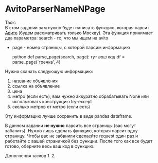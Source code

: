 # AvitoParserNameNPage

Таск:  
В этом задании вам нужно будет написать функцию, которая парсит [Авито](https://www.avito.ru) (будем рассматривать только Москву).
Эта функция принимает два параметра: 
search - то, что мы ищем на avito
* page - номер страницы, с которой парсим информацию

	python
	def parse_page(search, page):
	*тут ваш код*
	df = parse_page('гречка', 4)

Нужно скачать следующую информацию:
1. название объявления
2. ссылка на объявление
3. цена
4. метро (если есть), вам нужно аккуратно обрабатывать None или использовать конструкцию try-except
5. сколько метров от метро (если есть)

Эту информацию лучше сохранить в виде pandas dataframe.

В данном задании **не нужно** парсить все страницы (вас могут забанить). Нужно лишь сделать функцию, которая парсит одну страницу. Чтобы вас не забанили сделаейте request один раз и работайте с вашей страничкой без функции. После того как все будет готово, оберните весь ваш код в функцию.

Дополнения тасков
1. 
2. 
